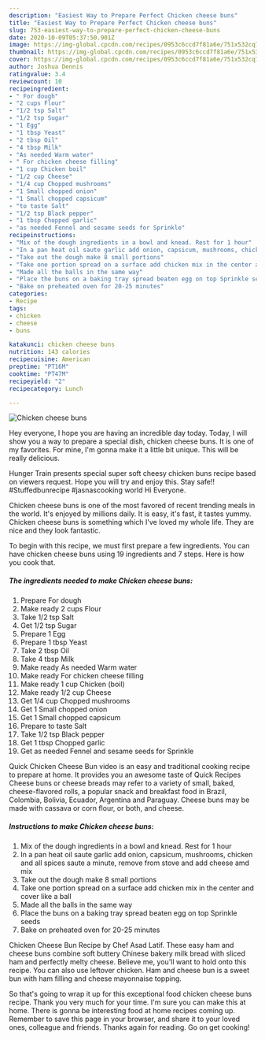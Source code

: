 ```yaml
---
description: "Easiest Way to Prepare Perfect Chicken cheese buns"
title: "Easiest Way to Prepare Perfect Chicken cheese buns"
slug: 753-easiest-way-to-prepare-perfect-chicken-cheese-buns
date: 2020-10-09T05:37:50.901Z
image: https://img-global.cpcdn.com/recipes/0953c6ccd7f81a6e/751x532cq70/chicken-cheese-buns-recipe-main-photo.jpg
thumbnail: https://img-global.cpcdn.com/recipes/0953c6ccd7f81a6e/751x532cq70/chicken-cheese-buns-recipe-main-photo.jpg
cover: https://img-global.cpcdn.com/recipes/0953c6ccd7f81a6e/751x532cq70/chicken-cheese-buns-recipe-main-photo.jpg
author: Joshua Dennis
ratingvalue: 3.4
reviewcount: 10
recipeingredient:
- " For dough"
- "2 cups Flour"
- "1/2 tsp Salt"
- "1/2 tsp Sugar"
- "1 Egg"
- "1 tbsp Yeast"
- "2 tbsp Oil"
- "4 tbsp Milk"
- "As needed Warm water"
- " For chicken cheese filling"
- "1 cup Chicken boil"
- "1/2 cup Cheese"
- "1/4 cup Chopped mushrooms"
- "1 Small chopped onion"
- "1 Small chopped capsicum"
- "to taste Salt"
- "1/2 tsp Black pepper"
- "1 tbsp Chopped garlic"
- "as needed Fennel and sesame seeds for Sprinkle"
recipeinstructions:
- "Mix of the dough ingredients in a bowl and knead. Rest for 1 hour"
- "In a pan heat oil saute garlic add onion, capsicum, mushrooms, chicken and all spices saute a minute, remove from stove and add cheese amd mix"
- "Take out the dough make 8 small portions"
- "Take one portion spread on a surface add chicken mix in the center and cover like a ball"
- "Made all the balls in the same way"
- "Place the buns on a baking tray spread beaten egg on top Sprinkle seeds"
- "Bake on preheated oven for 20-25 minutes"
categories:
- Recipe
tags:
- chicken
- cheese
- buns

katakunci: chicken cheese buns 
nutrition: 143 calories
recipecuisine: American
preptime: "PT16M"
cooktime: "PT47M"
recipeyield: "2"
recipecategory: Lunch

---
```



![Chicken cheese buns](https://img-global.cpcdn.com/recipes/0953c6ccd7f81a6e/751x532cq70/chicken-cheese-buns-recipe-main-photo.jpg)

Hey everyone, I hope you are having an incredible day today. Today, I will show you a way to prepare a special dish, chicken cheese buns. It is one of my favorites. For mine, I'm gonna make it a little bit unique. This will be really delicious.

Hunger Train presents special super soft cheesy chicken buns recipe based on viewers request. Hope you will try and enjoy this. Stay safe!! #Stuffedbunrecipe #jasnascooking world Hi Everyone.

Chicken cheese buns is one of the most favored of recent trending meals in the world. It's enjoyed by millions daily. It is easy, it's fast, it tastes yummy. Chicken cheese buns is something which I've loved my whole life. They are nice and they look fantastic.


To begin with this recipe, we must first prepare a few ingredients. You can have chicken cheese buns using 19 ingredients and 7 steps. Here is how you cook that.

<!--inarticleads1-->

##### The ingredients needed to make Chicken cheese buns:

1. Prepare  For dough
1. Make ready 2 cups Flour
1. Take 1/2 tsp Salt
1. Get 1/2 tsp Sugar
1. Prepare 1 Egg
1. Prepare 1 tbsp Yeast
1. Take 2 tbsp Oil
1. Take 4 tbsp Milk
1. Make ready As needed Warm water
1. Make ready  For chicken cheese filling
1. Make ready 1 cup Chicken (boil)
1. Make ready 1/2 cup Cheese
1. Get 1/4 cup Chopped mushrooms
1. Get 1 Small chopped onion
1. Get 1 Small chopped capsicum
1. Prepare to taste Salt
1. Take 1/2 tsp Black pepper
1. Get 1 tbsp Chopped garlic
1. Get as needed Fennel and sesame seeds for Sprinkle


Quick Chicken Cheese Bun video is an easy and traditional cooking recipe to prepare at home. It provides you an awesome taste of Quick Recipes Cheese buns or cheese breads may refer to a variety of small, baked, cheese-flavored rolls, a popular snack and breakfast food in Brazil, Colombia, Bolivia, Ecuador, Argentina and Paraguay. Cheese buns may be made with cassava or corn flour, or both, and cheese. 

<!--inarticleads2-->

##### Instructions to make Chicken cheese buns:

1. Mix of the dough ingredients in a bowl and knead. Rest for 1 hour
1. In a pan heat oil saute garlic add onion, capsicum, mushrooms, chicken and all spices saute a minute, remove from stove and add cheese amd mix
1. Take out the dough make 8 small portions
1. Take one portion spread on a surface add chicken mix in the center and cover like a ball
1. Made all the balls in the same way
1. Place the buns on a baking tray spread beaten egg on top Sprinkle seeds
1. Bake on preheated oven for 20-25 minutes


Chicken Cheese Bun Recipe by Chef Asad Latif. These easy ham and cheese buns combine soft buttery Chinese bakery milk bread with sliced ham and perfectly melty cheese. Believe me, you&#39;ll want to hold onto this recipe. You can also use leftover chicken. Ham and cheese bun is a sweet bun with ham filling and cheese mayonnaise topping. 

So that's going to wrap it up for this exceptional food chicken cheese buns recipe. Thank you very much for your time. I'm sure you can make this at home. There is gonna be interesting food at home recipes coming up. Remember to save this page in your browser, and share it to your loved ones, colleague and friends. Thanks again for reading. Go on get cooking!

